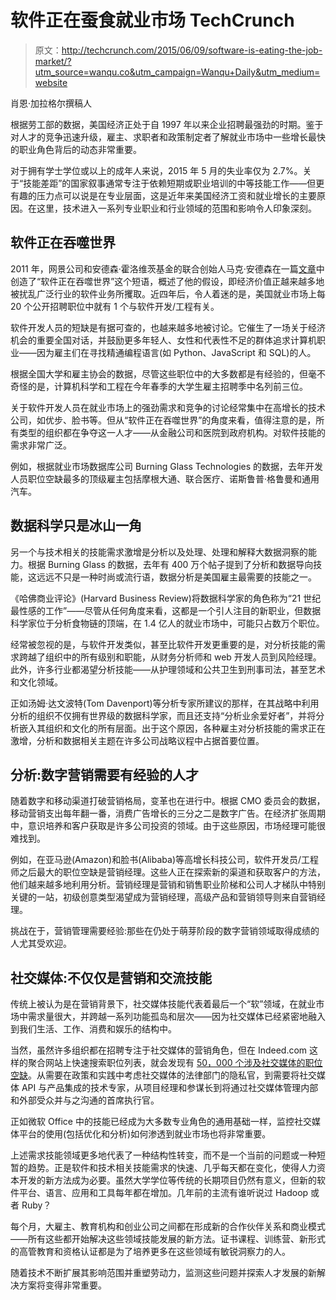 # 软件正在蚕食就业市场 TechCrunch

> 原文：<http://techcrunch.com/2015/06/09/software-is-eating-the-job-market/?utm_source=wanqu.co&utm_campaign=Wanqu+Daily&utm_medium=website>

肖恩·加拉格尔撰稿人

根据劳工部的数据，美国经济正处于自 1997 年以来企业招聘最强劲的时期。鉴于对人才的竞争迅速升级，雇主、求职者和政策制定者了解就业市场中一些增长最快的职业角色背后的动态非常重要。

对于拥有学士学位或以上的成年人来说，2015 年 5 月的失业率仅为 2.7%。关于“技能差距”的国家叙事通常专注于依赖短期或职业培训的中等技能工作——但更有趣的压力点可以说是在专业层面，这是近年来美国经济工资和就业增长的主要原因。在这里，技术进入一系列专业职业和行业领域的范围和影响令人印象深刻。

## 软件正在吞噬世界

2011 年，网景公司和安德森·霍洛维茨基金的联合创始人马克·安德森在一篇[文章](http://www.wsj.com/articles/SB10001424053111903480904576512250915629460)中创造了“软件正在吞噬世界”这个短语，概述了他的假设，即经济价值正越来越多地被扰乱广泛行业的软件业务所攫取。近四年后，令人着迷的是，美国就业市场上每 20 个公开招聘职位中就有 1 个与软件开发/工程有关。

软件开发人员的短缺是有据可查的，也越来越多地被讨论。它催生了一场关于经济机会的重要全国对话，并鼓励更多年轻人、女性和代表性不足的群体追求计算机职业——因为雇主们在寻找精通编程语言(如 Python、JavaScript 和 SQL)的人。

根据全国大学和雇主协会的数据，尽管这些职位中的大多数都是有经验的，但毫不奇怪的是，计算机科学和工程在今年春季的大学生雇主招聘季中名列前三位。

关于软件开发人员在就业市场上的强劲需求和竞争的讨论经常集中在高增长的技术公司，如优步、脸书等。但从“软件正在吞噬世界”的角度来看，值得注意的是，所有类型的组织都在争夺这一人才——从金融公司和医院到政府机构。对软件技能的需求非常广泛。

例如，根据就业市场数据库公司 Burning Glass Technologies 的数据，去年开发人员职位空缺最多的顶级雇主包括摩根大通、联合医疗、诺斯鲁普·格鲁曼和通用汽车。

## 数据科学只是冰山一角

另一个与技术相关的技能需求激增是分析以及处理、处理和解释大数据洞察的能力。根据 Burning Glass 的数据，去年有 400 万个帖子提到了分析和数据导向技能，这远远不只是一种时尚或流行语，数据分析是美国雇主最需要的技能之一。

《哈佛商业评论》(Harvard Business Review)将数据科学家的角色称为“21 世纪最性感的工作”——尽管从任何角度来看，这都是一个引人注目的新职业，但数据科学家位于分析食物链的顶端，在 1.4 亿人的就业市场中，可能只占数万个职位。

经常被忽视的是，与软件开发类似，甚至比软件开发更重要的是，对分析技能的需求跨越了组织中的所有级别和职能，从财务分析师和 web 开发人员到风险经理。此外，许多行业都渴望分析技能——从护理领域和公共卫生到刑事司法，甚至艺术和文化领域。

正如汤姆·达文波特(Tom Davenport)等分析专家所建议的那样，在其战略中利用分析的组织不仅拥有世界级的数据科学家，而且还支持“分析业余爱好者”，并将分析嵌入其组织和文化的所有层面。出于这个原因，各种雇主对分析技能的需求正在激增，分析和数据相关主题在许多公司战略议程中占据首要位置。

## 分析:数字营销需要有经验的人才

随着数字和移动渠道打破营销格局，变革也在进行中。根据 CMO 委员会的数据，移动营销支出每年翻一番，消费广告增长的三分之二是数字广告。在经济扩张周期中，意识培养和客户获取是许多公司投资的领域。由于这些原因，市场经理可能很难找到。

例如，在亚马逊(Amazon)和脸书(Alibaba)等高增长科技公司，软件开发员/工程师之后最大的职位空缺是营销经理。这些人正在探索新的渠道和获取客户的方法，他们越来越多地利用分析。营销经理是营销和销售职业阶梯和公司人才梯队中特别关键的一站，初级创意类型渴望成为营销经理，高级产品和营销领导则来自营销经理。

挑战在于，营销管理需要经验:那些在仍处于萌芽阶段的数字营销领域取得成绩的人尤其受欢迎。

## 社交媒体:不仅仅是营销和交流技能

传统上被认为是在营销背景下，社交媒体技能代表着最后一个“软”领域，在就业市场中需求量很大，并跨越一系列功能孤岛和层次——因为社交媒体已经紧密地融入到我们生活、工作、消费和娱乐的结构中。

当然，虽然许多组织都在招聘专注于社交媒体的营销角色，但在 Indeed.com 这样的聚合网站上快速搜索职位列表，就会发现有 [50，000 个涉及社交媒体的职位空缺](http://www.indeed.com/jobs?q=%22social+media%22&l=)。从需要在政策和实践中考虑社交媒体的法律部门的隐私官，到需要将社交媒体 API 与产品集成的技术专家，从项目经理和参谋长到将通过社交媒体管理内部和外部受众并与之沟通的首席执行官。

正如微软 Office 中的技能已经成为大多数专业角色的通用基础一样，监控社交媒体平台的使用(包括优化和分析)如何渗透到就业市场也将非常重要。

上述需求技能领域更多地代表了一种结构性转变，而不是一个当前的问题或一种短暂的趋势。正是软件和技术相关技能需求的快速、几乎每天都在变化，使得人力资本开发的新方法成为必要。虽然大学学位等传统的长期项目仍然有意义，但新的软件平台、语言、应用和工具每年都在增加。几年前的主流有谁听说过 Hadoop 或者 Ruby？

每个月，大雇主、教育机构和创业公司之间都在形成新的合作伙伴关系和商业模式——所有这些都开始解决这些领域技能发展的新方法。证书课程、训练营、新形式的高管教育和资格认证都是为了培养更多在这些领域有敏锐洞察力的人。

随着技术不断扩展其影响范围并重塑劳动力，监测这些问题并探索人才发展的新解决方案将变得非常重要。
